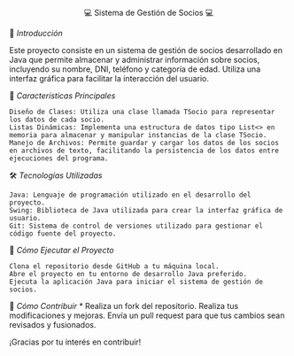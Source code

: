 
<div align="center">
💻 Sistema de Gestión de Socios 💻
</div>

📝 *Introducción*

Este proyecto consiste en un sistema de gestión de socios desarrollado en Java que permite almacenar y administrar información sobre socios, incluyendo su nombre, DNI, teléfono y categoría de edad. Utiliza una interfaz gráfica para facilitar la interacción del usuario.

🚀 *Características Principales*

    Diseño de Clases: Utiliza una clase llamada TSocio para representar los datos de cada socio.
    Listas Dinámicas: Implementa una estructura de datos tipo List<> en memoria para almacenar y manipular instancias de la clase TSocio.
    Manejo de Archivos: Permite guardar y cargar los datos de los socios en archivos de texto, facilitando la persistencia de los datos entre ejecuciones del programa.

🛠️ *Tecnologías Utilizadas*

    Java: Lenguaje de programación utilizado en el desarrollo del proyecto.
    Swing: Biblioteca de Java utilizada para crear la interfaz gráfica de usuario.
    Git: Sistema de control de versiones utilizado para gestionar el código fuente del proyecto.

🚀 *Cómo Ejecutar el Proyecto*

    Clona el repositorio desde GitHub a tu máquina local.
    Abre el proyecto en tu entorno de desarrollo Java preferido.
    Ejecuta la aplicación Java para iniciar el sistema de gestión de socios.

🤝 *Cómo Contribuir*
*
    Realiza un fork del repositorio.
    Realiza tus modificaciones y mejoras.
    Envía un pull request para que tus cambios sean revisados y fusionados.

¡Gracias por tu interés en contribuir!
